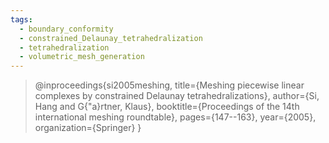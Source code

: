```yaml
---
tags:
  - boundary_conformity
  - constrained_Delaunay_tetrahedralization
  - tetrahedralization
  - volumetric_mesh_generation
---
```

>@inproceedings{si2005meshing,
  title={Meshing piecewise linear complexes by constrained Delaunay tetrahedralizations},
  author={Si, Hang and G{\"a}rtner, Klaus},
  booktitle={Proceedings of the 14th international meshing roundtable},
  pages={147--163},
  year={2005},
  organization={Springer}
}